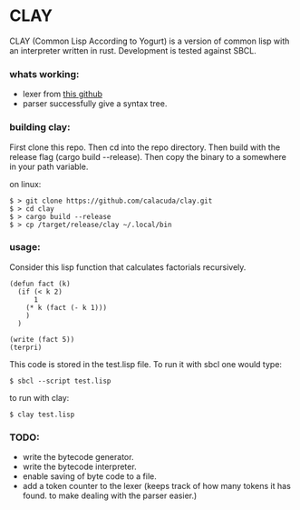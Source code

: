 # CLAY
CLAY (Common Lisp According to Yogurt) is a version of common lisp with an
interpreter written in rust. Development is tested against SBCL.


### whats working:

* lexer from [this github](https://github.com/samrat/rusl/blob/master/src/lexer.rs "samrat/rusl")
* parser successfully give a syntax tree.

### building clay:

First clone this repo. Then cd into the repo directory. Then build with the
release flag (cargo build --release). Then copy the binary to a somewhere in
your path variable.

on linux:
```
$ > git clone https://github.com/calacuda/clay.git
$ > cd clay
$ > cargo build --release
$ > cp /target/release/clay ~/.local/bin
```


### usage:

Consider this lisp function that calculates factorials recursively.
```
(defun fact (k)
  (if (< k 2)
      1
    (* k (fact (- k 1)))
    )
  )

(write (fact 5))
(terpri)
```

This code is stored in the test.lisp file. To run it with sbcl one would type:
```
$ sbcl --script test.lisp
```
to run with clay:
```
$ clay test.lisp
```


### TODO:

* write the bytecode generator.
* write the bytecode interpreter.
* enable saving of byte code to a file.
* add a token counter to the lexer (keeps track of how many tokens it has found.
  to make dealing with the parser easier.)
